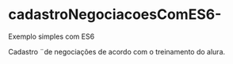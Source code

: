 # cadastroNegociacoesComES6-

Exemplo simples com ES6

Cadastro ¨de negociações de acordo com o treinamento do alura.
